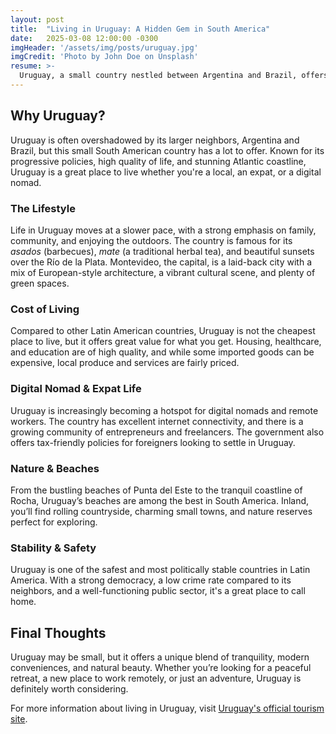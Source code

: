 ```yaml
---
layout: post
title:  "Living in Uruguay: A Hidden Gem in South America"
date:   2025-03-08 12:00:00 -0300
imgHeader: '/assets/img/posts/uruguay.jpg'
imgCredit: 'Photo by John Doe on Unsplash'
resume: >-
  Uruguay, a small country nestled between Argentina and Brazil, offers a high quality of life, stunning beaches, and a relaxed lifestyle. Whether you're drawn by its political stability, vibrant culture, or digital nomad-friendly policies, Uruguay has something for everyone.
---
```

## Why Uruguay?

Uruguay is often overshadowed by its larger neighbors, Argentina and Brazil, but this small South American country has a lot to offer. Known for its progressive policies, high quality of life, and stunning Atlantic coastline, Uruguay is a great place to live whether you're a local, an expat, or a digital nomad.

### The Lifestyle

Life in Uruguay moves at a slower pace, with a strong emphasis on family, community, and enjoying the outdoors. The country is famous for its *asados* (barbecues), *mate* (a traditional herbal tea), and beautiful sunsets over the Río de la Plata. Montevideo, the capital, is a laid-back city with a mix of European-style architecture, a vibrant cultural scene, and plenty of green spaces.

### Cost of Living

Compared to other Latin American countries, Uruguay is not the cheapest place to live, but it offers great value for what you get. Housing, healthcare, and education are of high quality, and while some imported goods can be expensive, local produce and services are fairly priced.

### Digital Nomad & Expat Life

Uruguay is increasingly becoming a hotspot for digital nomads and remote workers. The country has excellent internet connectivity, and there is a growing community of entrepreneurs and freelancers. The government also offers tax-friendly policies for foreigners looking to settle in Uruguay.

### Nature & Beaches

From the bustling beaches of Punta del Este to the tranquil coastline of Rocha, Uruguay’s beaches are among the best in South America. Inland, you’ll find rolling countryside, charming small towns, and nature reserves perfect for exploring.

### Stability & Safety

Uruguay is one of the safest and most politically stable countries in Latin America. With a strong democracy, a low crime rate compared to its neighbors, and a well-functioning public sector, it's a great place to call home.

## Final Thoughts

Uruguay may be small, but it offers a unique blend of tranquility, modern conveniences, and natural beauty. Whether you’re looking for a peaceful retreat, a new place to work remotely, or just an adventure, Uruguay is definitely worth considering.

For more information about living in Uruguay, visit [Uruguay's official tourism site](https://uruguaynatural.com).
